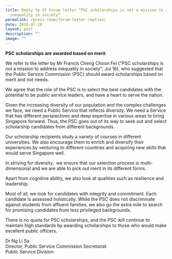```yaml
---
title: Reply to ST Forum letter “PSC scholarships is not a mission to address
  inequality in society”
permalink: /press-room/forum-letter-replies/
date: 2018-07-19
layout: post
description: ""
image: ""
---
```

**PSC scholarships are awarded based on merit**   
  
We refer to the letter by Mr Francis Cheng Choon Fei (“PSC scholarships is not a mission to address inequality in society”; Jul 16), who suggested that the Public Service Commission (PSC) should award scholarships based on merit and not needs.  
  
We agree that the role of the PSC is to select the best candidates with the potential to be public service leaders, and have a heart to serve the nation.   
  
Given the increasing diversity of our population and the complex challenges we face, we need a Public Service that reflects diversity. We need a Service that has different perspectives and deep expertise in various areas to bring Singapore forward. Thus, the PSC goes out of its way to seek out and select scholarship candidates from different backgrounds.   
  
Our scholarship recipients study a variety of courses in different universities. We also encourage them to enrich and diversify their experiences by venturing to different countries and acquiring new skills that would serve Singapore well.  
  
In striving for diversity,  we ensure that our selection process is multi-dimensional and we are able to pick out merit in its different forms.   
  
Apart from cognitive ability, we also look at qualities such as resilience and leadership.   
  
Most of all, we look for candidates with integrity and commitment. Each candidate is assessed holistically. While the PSC does not discriminate against students from affluent families, we also go the extra mile to search for promising candidates from less privileged backgrounds.  
  
There is no quota for PSC scholarships, and the PSC will continue to maintain high standards by awarding scholarships to those who would make excellent public officers.  
  
Dr Ng Li Sa  
Director, Public Service Commission Secretariat  
Public Service Division